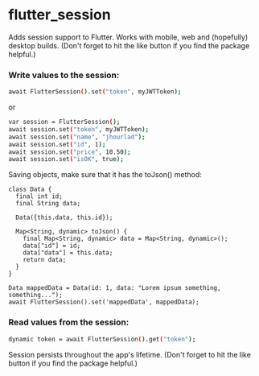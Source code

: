 # flutter_session

Adds session support to Flutter. Works with mobile, web and (hopefully) desktop builds.
(Don't forget to hit the  like button if you find the package helpful.)

### Write values to the session:
```sh
await FlutterSession().set("token", myJWTToken);
```
or
```sh
var session = FlutterSession();
await session.set("token", myJWTToken);
await session.set("name", "jhourlad");
await session.set("id", 1);
await session.set("price", 10.50);
await session.set("isOK", true);
```

Saving objects, make sure that it has the toJson() method:

``` 
class Data {
  final int id;
  final String data;

  Data({this.data, this.id});

  Map<String, dynamic> toJson() {
    final Map<String, dynamic> data = Map<String, dynamic>();
    data["id"] = id;
    data["data"] = this.data;
    return data;
  }
}

Data mappedData = Data(id: 1, data: "Lorem ipsum something, something...");
await FlutterSession().set('mappedData', mappedData);
```

### Read values from the session:
```sh
dynamic token = await FlutterSession().get("token");
```

Session persists throughout the app's lifetime.
(Don't forget to hit the  like button if you find the package helpful.)